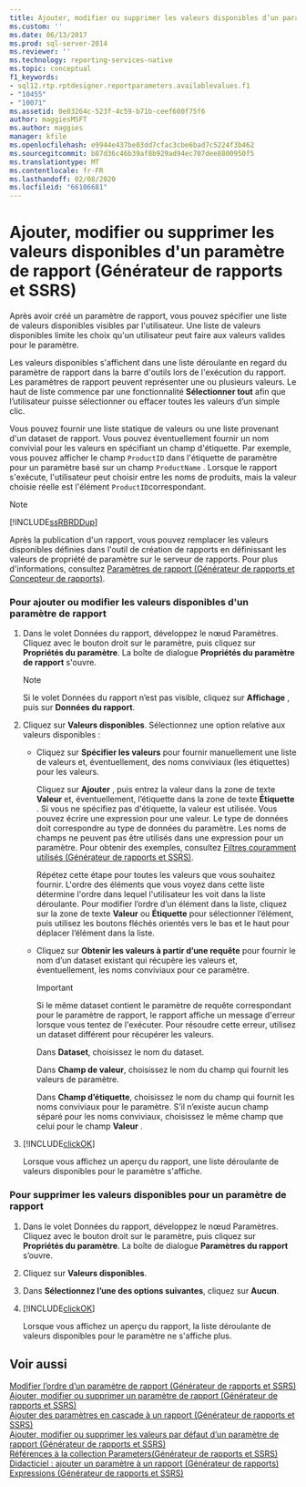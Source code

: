 ```yaml
---
title: Ajouter, modifier ou supprimer les valeurs disponibles d’un paramètre de rapport (Générateur de rapports et SSRS) | Microsoft Docs
ms.custom: ''
ms.date: 06/13/2017
ms.prod: sql-server-2014
ms.reviewer: ''
ms.technology: reporting-services-native
ms.topic: conceptual
f1_keywords:
- sql12.rtp.rptdesigner.reportparameters.availablevalues.f1
- "10455"
- "10071"
ms.assetid: 0e03264c-523f-4c59-b71b-ceef600f75f6
author: maggiesMSFT
ms.author: maggies
manager: kfile
ms.openlocfilehash: e9944e437be03dd7cfac3cbe6bad7c5224f3b462
ms.sourcegitcommit: b87d36c46b39af8b929ad94ec707dee8800950f5
ms.translationtype: MT
ms.contentlocale: fr-FR
ms.lasthandoff: 02/08/2020
ms.locfileid: "66106681"
---
```

# <a name="add-change-or-delete-available-values-for-a-report-parameter-report-builder-and-ssrs"></a>Ajouter, modifier ou supprimer les valeurs disponibles d'un paramètre de rapport (Générateur de rapports et SSRS)
  Après avoir créé un paramètre de rapport, vous pouvez spécifier une liste de valeurs disponibles visibles par l'utilisateur. Une liste de valeurs disponibles limite les choix qu'un utilisateur peut faire aux valeurs valides pour le paramètre.  
  
 Les valeurs disponibles s'affichent dans une liste déroulante en regard du paramètre de rapport dans la barre d'outils lors de l'exécution du rapport. Les paramètres de rapport peuvent représenter une ou plusieurs valeurs. Le haut de liste commence par une fonctionnalité **Sélectionner tout** afin que l’utilisateur puisse sélectionner ou effacer toutes les valeurs d’un simple clic.  
  
 Vous pouvez fournir une liste statique de valeurs ou une liste provenant d'un dataset de rapport. Vous pouvez éventuellement fournir un nom convivial pour les valeurs en spécifiant un champ d'étiquette. Par exemple, vous pouvez afficher le champ `ProductID` dans l'étiquette de paramètre pour un paramètre basé sur un champ `ProductName` . Lorsque le rapport s'exécute, l'utilisateur peut choisir entre les noms de produits, mais la valeur choisie réelle est l'élément `ProductID`correspondant.  
  
> [!NOTE]  
>  [!INCLUDE[ssRBRDDup](../../includes/ssrbrddup-md.md)]  
  
 Après la publication d'un rapport, vous pouvez remplacer les valeurs disponibles définies dans l'outil de création de rapports en définissant les valeurs de propriété de paramètre sur le serveur de rapports. Pour plus d'informations, consultez [Paramètres de rapport &#40;Générateur de rapports et Concepteur de rapports&#41;](report-parameters-report-builder-and-report-designer.md).  
  
### <a name="to-add-or-change-the-available-values-for-a-report-parameter"></a>Pour ajouter ou modifier les valeurs disponibles d'un paramètre de rapport  
  
1.  Dans le volet Données du rapport, développez le nœud Paramètres. Cliquez avec le bouton droit sur le paramètre, puis cliquez sur **Propriétés du paramètre**. La boîte de dialogue **Propriétés du paramètre de rapport** s'ouvre.  
  
    > [!NOTE]  
    >  Si le volet Données du rapport n’est pas visible, cliquez sur **Affichage** , puis sur **Données du rapport**.  
  
2.  Cliquez sur **Valeurs disponibles**. Sélectionnez une option relative aux valeurs disponibles :  
  
    -   Cliquez sur **Spécifier les valeurs** pour fournir manuellement une liste de valeurs et, éventuellement, des noms conviviaux (les étiquettes) pour les valeurs.  
  
         Cliquez sur **Ajouter** , puis entrez la valeur dans la zone de texte **Valeur** et, éventuellement, l’étiquette dans la zone de texte **Étiquette** . Si vous ne spécifiez pas d'étiquette, la valeur est utilisée. Vous pouvez écrire une expression pour une valeur. Le type de données doit correspondre au type de données du paramètre. Les noms de champs ne peuvent pas être utilisés dans une expression pour un paramètre. Pour obtenir des exemples, consultez [Filtres couramment utilisés &#40;Générateur de rapports et SSRS&#41;](commonly-used-filters-report-builder-and-ssrs.md).  
  
         Répétez cette étape pour toutes les valeurs que vous souhaitez fournir. L'ordre des éléments que vous voyez dans cette liste détermine l'ordre dans lequel l'utilisateur les voit dans la liste déroulante. Pour modifier l’ordre d’un élément dans la liste, cliquez sur la zone de texte **Valeur** ou **Étiquette** pour sélectionner l’élément, puis utilisez les boutons fléchés orientés vers le bas et le haut pour déplacer l’élément dans la liste.  
  
    -   Cliquez sur **Obtenir les valeurs à partir d’une requête** pour fournir le nom d’un dataset existant qui récupère les valeurs et, éventuellement, les noms conviviaux pour ce paramètre.  
  
        > [!IMPORTANT]  
        >  Si le même dataset contient le paramètre de requête correspondant pour le paramètre de rapport, le rapport affiche un message d'erreur lorsque vous tentez de l'exécuter. Pour résoudre cette erreur, utilisez un dataset différent pour récupérer les valeurs.  
  
         Dans **Dataset**, choisissez le nom du dataset.  
  
         Dans **Champ de valeur**, choisissez le nom du champ qui fournit les valeurs de paramètre.  
  
         Dans **Champ d’étiquette**, choisissez le nom du champ qui fournit les noms conviviaux pour le paramètre. S’il n’existe aucun champ séparé pour les noms conviviaux, choisissez le même champ que celui pour le champ **Valeur** .  
  
3.  [!INCLUDE[clickOK](../../includes/clickok-md.md)]  
  
     Lorsque vous affichez un aperçu du rapport, une liste déroulante de valeurs disponibles pour le paramètre s'affiche.  
  
### <a name="to-remove-the-available-values-for-a-report-parameter"></a>Pour supprimer les valeurs disponibles pour un paramètre de rapport  
  
1.  Dans le volet Données du rapport, développez le nœud Paramètres. Cliquez avec le bouton droit sur le paramètre, puis cliquez sur **Propriétés du paramètre**. La boîte de dialogue **Paramètres du rapport** s’ouvre.  
  
2.  Cliquez sur **Valeurs disponibles**.  
  
3.  Dans **Sélectionnez l’une des options suivantes**, cliquez sur **Aucun**.  
  
4.  [!INCLUDE[clickOK](../../includes/clickok-md.md)]  
  
     Lorsque vous affichez un aperçu du rapport, la liste déroulante de valeurs disponibles pour le paramètre ne s'affiche plus.  
  
## <a name="see-also"></a>Voir aussi  
 [Modifier l’ordre d’un paramètre de rapport &#40;Générateur de rapports et SSRS&#41;](change-the-order-of-a-report-parameter-report-builder-and-ssrs.md)   
 [Ajouter, modifier ou supprimer un paramètre de rapport &#40;Générateur de rapports et SSRS&#41;](add-change-or-delete-a-report-parameter-report-builder-and-ssrs.md)   
 [Ajouter des paramètres en cascade à un rapport &#40;Générateur de rapports et SSRS&#41;](add-cascading-parameters-to-a-report-report-builder-and-ssrs.md)   
 [Ajouter, modifier ou supprimer les valeurs par défaut d’un paramètre de rapport &#40;Générateur de rapports et SSRS&#41;](add-change-or-delete-default-values-for-a-report-parameter.md)   
 [Références à la collection Parameters&#40;Générateur de rapports et SSRS&#41;](built-in-collections-parameters-collection-references-report-builder.md)   
 [Didacticiel : ajouter un paramètre à un rapport &#40;Générateur de rapports&#41;](../tutorial-add-a-parameter-to-your-report-report-builder.md)   
 [Expressions &#40;Générateur de rapports et SSRS&#41;](expressions-report-builder-and-ssrs.md)  
  
  
